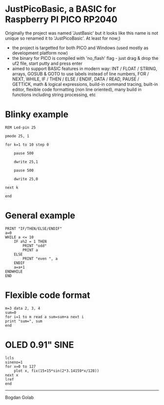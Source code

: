 JustPicoBasic, a BASIC for Raspberry PI PICO RP2040
=============================================================

Originally the project was named 'JustBasic' but it looks like this name is not unique so renamed it to 'JustPicoBasic'. At least for now;)

- the project is targetted for both PICO and Windows (used mostly as development platform now)
- the binary for PICO is compiled with 'no_flash' flag - just drag & drop the uf2 file, start putty and press enter
- aimed to support BASIC features in modern way: INT / FLOAT / STRING, arrays, GOSUB & GOTO to use labels instead of line numbers, FOR / NEXT, WHILE, IF / THEN / ELSE / ENDIF, DATA / READ, PAUSE / GETTICK, math & logical expressions, build-in command tracing, built-in editor, flexible code formatting (non line oriented), many build in functions including string processing, etc

Blinky example
==============
	REM Led-pin 25

	pmode 25, 1

	for k=1 to 10 step 0

		pause 500
	
		dwrite 25,1
	
		pause 500
	
		dwrite 25,0
	
	next k

	end

General example
===============
	PRINT "IF/THEN/ELSE/ENDIF"
	a=0
	WHILE a <= 10
		IF a%2 = 1 THEN 
			PRINT "odd" 
			PRINT a 
		ELSE 
			PRINT "even ", a 
		ENDIF
		a=a+1
	ENDWHILE
	END

Flexible code format
====================
	m=3 data 2, 3, 4 
	sum=0 
	for i=1 to m read a sum=sum+a next i 
	print "sum=", sum 
	end

OLED 0.91" SINE
==============
	lcls
	sineno=1
	for x=0 to 127
		plot x, fix(15+15*sin(2*3.14159*x/128))
	next x
	lref
	end

---
Bogdan Golab
